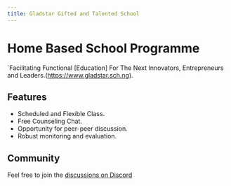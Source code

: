 ```yaml
---
title: Gladstar Gifted and Talented School
---
```


# Home Based School Programme

`Facilitating Functional [Education] For The Next Innovators, Entrepreneurs and Leaders.(https://www.gladstar.sch.ng).

## Features

- Scheduled and Flexible Class. 
- Free Counseling Chat.
- Opportunity for peer-peer discussion.
- Robust monitoring and evaluation.

## Community

Feel free to join the [discussions on Discord](https://discord.gg/MKCxutYd)
